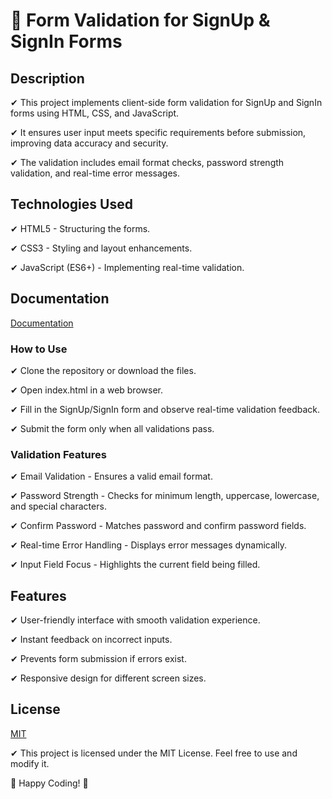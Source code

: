 
# 📌 Form Validation for SignUp & SignIn Forms

##  Description

✔ This project implements client-side form validation for SignUp and SignIn forms using HTML, CSS, and JavaScript.

✔ It ensures user input meets specific requirements before submission, improving data accuracy and security.

✔ The validation includes email format checks, password strength validation, and real-time error messages.

##  Technologies Used

✔ HTML5 - Structuring the forms.

✔ CSS3 - Styling and layout enhancements.

✔ JavaScript (ES6+) - Implementing real-time validation.

##  Documentation

[Documentation](https://linktodocumentation)

###  How to Use

✔ Clone the repository or download the files.

✔ Open index.html in a web browser.

✔ Fill in the SignUp/SignIn form and observe real-time validation feedback.

✔ Submit the form only when all validations pass.

###  Validation Features

✔ Email Validation - Ensures a valid email format.

✔ Password Strength - Checks for minimum length, uppercase, lowercase, and special characters.

✔ Confirm Password - Matches password and confirm password fields.

✔ Real-time Error Handling - Displays error messages dynamically.

✔ Input Field Focus - Highlights the current field being filled.
##  Features

✔ User-friendly interface with smooth validation experience.

✔ Instant feedback on incorrect inputs.

✔ Prevents form submission if errors exist.

✔ Responsive design for different screen sizes.




##  License

[MIT](https://choosealicense.com/licenses/mit/)

✔ This project is licensed under the MIT License. Feel free to use and modify it.

🎉 Happy Coding! 🚀

